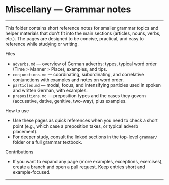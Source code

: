 # Miscellany — Grammar notes

---

This folder contains short reference notes for smaller grammar topics and helper materials that don't fit into the main sections (articles, nouns, verbs, etc.). The pages are designed to be concise, practical, and easy to reference while studying or writing.

Files

- `adverbs.md` — overview of German adverbs: types, typical word order (Time > Manner > Place), examples, and tips.
- `conjunctions.md` — coordinating, subordinating, and correlative conjunctions with examples and notes on word order.
- `particles.md` — modal, focus, and intensifying particles used in spoken and written German, with examples.
- `prepositions.md` — preposition types and the cases they govern (accusative, dative, genitive, two-way), plus examples.

How to use

- Use these pages as quick references when you need to check a short point (e.g., which case a preposition takes, or typical adverb placement).
- For deeper study, consult the linked sections in the top-level `grammar/` folder or a full grammar textbook.

Contributions

- If you want to expand any page (more examples, exceptions, exercises), create a branch and open a pull request. Keep entries short and example-focused.

---